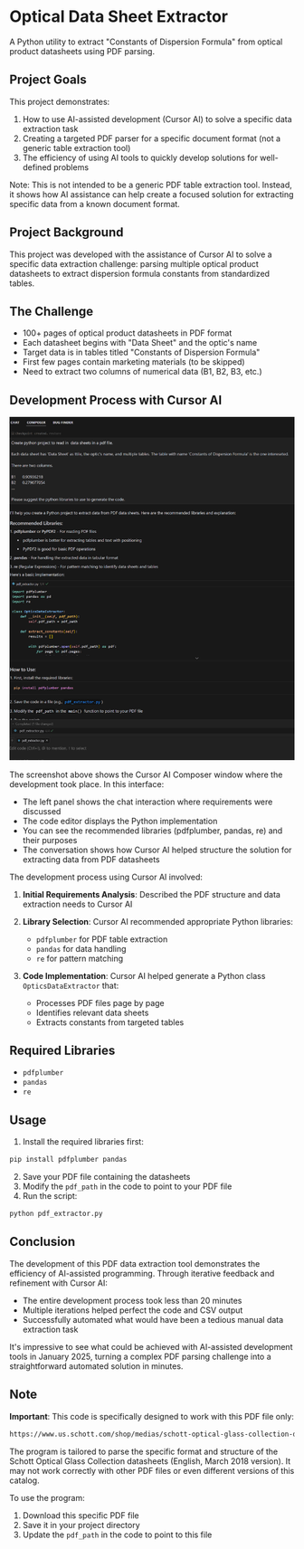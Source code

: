 # Optical Data Sheet Extractor

A Python utility to extract "Constants of Dispersion Formula" from optical product datasheets using PDF parsing.

## Project Goals

This project demonstrates:
1. How to use AI-assisted development (Cursor AI) to solve a specific data extraction task
2. Creating a targeted PDF parser for a specific document format (not a generic table extraction tool)
3. The efficiency of using AI tools to quickly develop solutions for well-defined problems

Note: This is not intended to be a generic PDF table extraction tool. Instead, it shows how AI assistance can help create a focused solution for extracting specific data from a known document format.

## Project Background

This project was developed with the assistance of Cursor AI to solve a specific data extraction challenge: parsing multiple optical product datasheets to extract dispersion formula constants from standardized tables.

## The Challenge

- 100+ pages of optical product datasheets in PDF format
- Each datasheet begins with "Data Sheet" and the optic's name
- Target data is in tables titled "Constants of Dispersion Formula"
- First few pages contain marketing materials (to be skipped)
- Need to extract two columns of numerical data (B1, B2, B3, etc.)

## Development Process with Cursor AI

![Cursor AI Development Process](./Screenshot.png)

The screenshot above shows the Cursor AI Composer window where the development took place. In this interface:
- The left panel shows the chat interaction where requirements were discussed
- The code editor displays the Python implementation
- You can see the recommended libraries (pdfplumber, pandas, re) and their purposes
- The conversation shows how Cursor AI helped structure the solution for extracting data from PDF datasheets

The development process using Cursor AI involved:

1. **Initial Requirements Analysis**: Described the PDF structure and data extraction needs to Cursor AI
2. **Library Selection**: Cursor AI recommended appropriate Python libraries:
   - `pdfplumber` for PDF table extraction
   - `pandas` for data handling
   - `re` for pattern matching

3. **Code Implementation**: Cursor AI helped generate a Python class `OpticsDataExtractor` that:
   - Processes PDF files page by page
   - Identifies relevant data sheets
   - Extracts constants from targeted tables

## Required Libraries

- `pdfplumber`  
- `pandas`
- `re`

## Usage

1. Install the required libraries first:
```bash
pip install pdfplumber pandas
```

2. Save your PDF file containing the datasheets
3. Modify the `pdf_path` in the code to point to your PDF file
4. Run the script:
```bash
python pdf_extractor.py
```

## Conclusion

The development of this PDF data extraction tool demonstrates the efficiency of AI-assisted programming. Through iterative feedback and refinement with Cursor AI:

- The entire development process took less than 20 minutes
- Multiple iterations helped perfect the code and CSV output
- Successfully automated what would have been a tedious manual data extraction task

It's impressive to see what could be achieved with AI-assisted development tools in January 2025, turning a complex PDF parsing challenge into a straightforward automated solution in minutes.

## Note

**Important**: This code is specifically designed to work with this PDF file only:
```bash
https://www.us.schott.com/shop/medias/schott-optical-glass-collection-datasheets-english-us-march2018.pdf
```

The program is tailored to parse the specific format and structure of the Schott Optical Glass Collection datasheets (English, March 2018 version). It may not work correctly with other PDF files or even different versions of this catalog.

To use the program:
1. Download this specific PDF file
2. Save it in your project directory
3. Update the `pdf_path` in the code to point to this file
